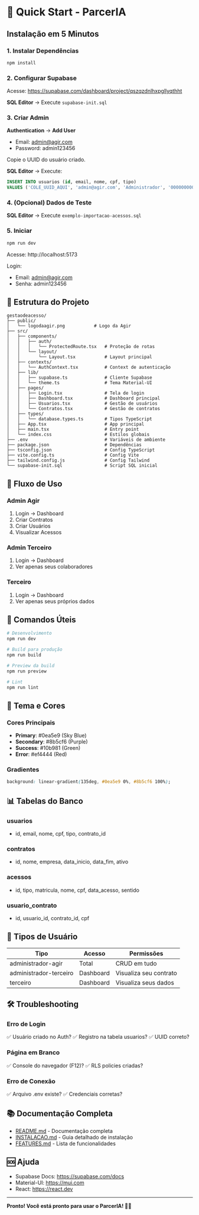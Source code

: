 # 🚀 Quick Start - ParcerIA

## Instalação em 5 Minutos

### 1. Instalar Dependências
```bash
npm install
```

### 2. Configurar Supabase

Acesse: https://supabase.com/dashboard/project/qszqzdnlhxpgllyqthht

**SQL Editor** → Execute `supabase-init.sql`

### 3. Criar Admin

**Authentication** → **Add User**
- Email: admin@agir.com
- Password: admin123456

Copie o UUID do usuário criado.

**SQL Editor** → Execute:
```sql
INSERT INTO usuarios (id, email, nome, cpf, tipo)
VALUES ('COLE_UUID_AQUI', 'admin@agir.com', 'Administrador', '00000000000', 'administrador-agir');
```

### 4. (Opcional) Dados de Teste

**SQL Editor** → Execute `exemplo-importacao-acessos.sql`

### 5. Iniciar

```bash
npm run dev
```

Acesse: http://localhost:5173

Login:
- Email: admin@agir.com
- Senha: admin123456

## 📁 Estrutura do Projeto

```
gestaodeacesso/
├── public/
│   └── logodaagir.png           # Logo da Agir
├── src/
│   ├── components/
│   │   ├── auth/
│   │   │   └── ProtectedRoute.tsx   # Proteção de rotas
│   │   └── layout/
│   │       └── Layout.tsx           # Layout principal
│   ├── contexts/
│   │   └── AuthContext.tsx          # Context de autenticação
│   ├── lib/
│   │   ├── supabase.ts              # Cliente Supabase
│   │   └── theme.ts                 # Tema Material-UI
│   ├── pages/
│   │   ├── Login.tsx                # Tela de login
│   │   ├── Dashboard.tsx            # Dashboard principal
│   │   ├── Usuarios.tsx             # Gestão de usuários
│   │   └── Contratos.tsx            # Gestão de contratos
│   ├── types/
│   │   └── database.types.ts        # Tipos TypeScript
│   ├── App.tsx                      # App principal
│   ├── main.tsx                     # Entry point
│   └── index.css                    # Estilos globais
├── .env                             # Variáveis de ambiente
├── package.json                     # Dependências
├── tsconfig.json                    # Config TypeScript
├── vite.config.ts                   # Config Vite
├── tailwind.config.js               # Config Tailwind
└── supabase-init.sql                # Script SQL inicial
```

## 🎯 Fluxo de Uso

### Admin Agir
1. Login → Dashboard
2. Criar Contratos
3. Criar Usuários
4. Visualizar Acessos

### Admin Terceiro
1. Login → Dashboard
2. Ver apenas seus colaboradores

### Terceiro
1. Login → Dashboard
2. Ver apenas seus próprios dados

## 🔧 Comandos Úteis

```bash
# Desenvolvimento
npm run dev

# Build para produção
npm run build

# Preview da build
npm run preview

# Lint
npm run lint
```

## 🎨 Tema e Cores

### Cores Principais
- **Primary**: #0ea5e9 (Sky Blue)
- **Secondary**: #8b5cf6 (Purple)
- **Success**: #10b981 (Green)
- **Error**: #ef4444 (Red)

### Gradientes
```css
background: linear-gradient(135deg, #0ea5e9 0%, #8b5cf6 100%);
```

## 📊 Tabelas do Banco

### usuarios
- id, email, nome, cpf, tipo, contrato_id

### contratos
- id, nome, empresa, data_inicio, data_fim, ativo

### acessos
- id, tipo, matricula, nome, cpf, data_acesso, sentido

### usuario_contrato
- id, usuario_id, contrato_id, cpf

## 🔐 Tipos de Usuário

| Tipo | Acesso | Permissões |
|------|--------|------------|
| administrador-agir | Total | CRUD em tudo |
| administrador-terceiro | Dashboard | Visualiza seu contrato |
| terceiro | Dashboard | Visualiza seus dados |

## 🛠️ Troubleshooting

### Erro de Login
✅ Usuário criado no Auth?
✅ Registro na tabela usuarios?
✅ UUID correto?

### Página em Branco
✅ Console do navegador (F12)?
✅ RLS policies criadas?

### Erro de Conexão
✅ Arquivo .env existe?
✅ Credenciais corretas?

## 📚 Documentação Completa

- [README.md](README.md) - Documentação completa
- [INSTALACAO.md](INSTALACAO.md) - Guia detalhado de instalação
- [FEATURES.md](FEATURES.md) - Lista de funcionalidades

## 🆘 Ajuda

- Supabase Docs: https://supabase.com/docs
- Material-UI: https://mui.com
- React: https://react.dev

---

**Pronto! Você está pronto para usar o ParcerIA! 🤝✨**
